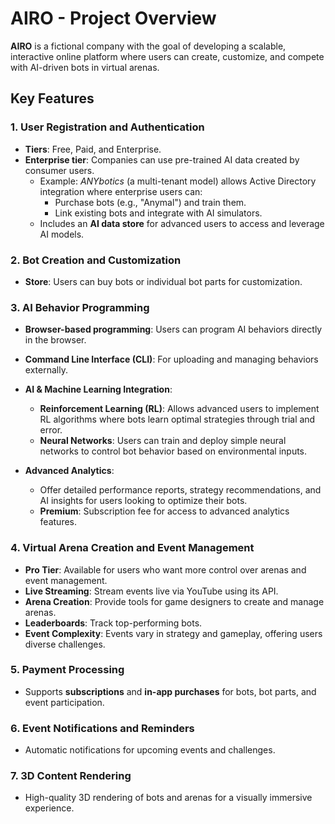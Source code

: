 # AIRO - Project Overview

**AIRO** is a fictional company with the goal of developing a scalable, interactive online platform where users can create, customize, and compete with AI-driven bots in virtual arenas.

## Key Features

### 1. User Registration and Authentication
- **Tiers**: Free, Paid, and Enterprise.
- **Enterprise tier**: Companies can use pre-trained AI data created by consumer users.
    - Example: *ANYbotics* (a multi-tenant model) allows Active Directory integration where enterprise users can:
        - Purchase bots (e.g., "Anymal") and train them.
        - Link existing bots and integrate with AI simulators.
    - Includes an **AI data store** for advanced users to access and leverage AI models.

### 2. Bot Creation and Customization
- **Store**: Users can buy bots or individual bot parts for customization.

### 3. AI Behavior Programming
- **Browser-based programming**: Users can program AI behaviors directly in the browser.
- **Command Line Interface (CLI)**: For uploading and managing behaviors externally.
  
- **AI & Machine Learning Integration**:
    - **Reinforcement Learning (RL)**: Allows advanced users to implement RL algorithms where bots learn optimal strategies through trial and error.
    - **Neural Networks**: Users can train and deploy simple neural networks to control bot behavior based on environmental inputs.

- **Advanced Analytics**:
    - Offer detailed performance reports, strategy recommendations, and AI insights for users looking to optimize their bots.
    - **Premium**: Subscription fee for access to advanced analytics features.

### 4. Virtual Arena Creation and Event Management
- **Pro Tier**: Available for users who want more control over arenas and event management.
- **Live Streaming**: Stream events live via YouTube using its API.
- **Arena Creation**: Provide tools for game designers to create and manage arenas.
- **Leaderboards**: Track top-performing bots.
- **Event Complexity**: Events vary in strategy and gameplay, offering users diverse challenges.

### 5. Payment Processing
- Supports **subscriptions** and **in-app purchases** for bots, bot parts, and event participation.

### 6. Event Notifications and Reminders
- Automatic notifications for upcoming events and challenges.

### 7. 3D Content Rendering
- High-quality 3D rendering of bots and arenas for a visually immersive experience.
